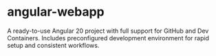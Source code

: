 # angular-webapp
A ready-to-use Angular 20 project with full support for GitHub and Dev Containers. Includes preconfigured development environment for rapid setup and consistent workflows.
